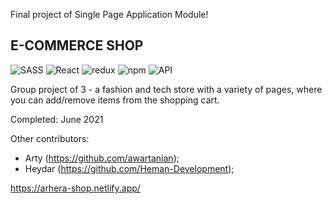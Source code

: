 Final project of Single Page Application Module!

<h2>E-COMMERCE SHOP</h2>

![SASS](https://img.shields.io/badge/Sass-333333?style=flat&logo=sass&logoColor=CC6699)
![React](https://img.shields.io/badge/-React-333333?style=flat&logo=react)
![redux](https://img.shields.io/badge/-redux-333333?style=flat&logo=redux)
![npm](https://img.shields.io/badge/-npm-333333?style=flat&logo=npm)
![API](https://img.shields.io/badge/-API-333333?style=flat&logo=API)

Group project of 3 - a fashion and tech store with a variety of pages, where you can add/remove items from the shopping cart.

Completed: June 2021 

Other contributors: 
- Arty (https://github.com/awartanian);
- Heydar (https://github.com/Heman-Development);

https://arhera-shop.netlify.app/
